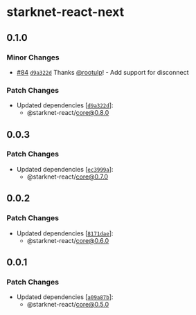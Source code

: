 # starknet-react-next

## 0.1.0

### Minor Changes

- [#84](https://github.com/apibara/starknet-react/pull/84) [`d9a322d`](https://github.com/apibara/starknet-react/commit/d9a322d360e1213a5b02917c6a2cda56a59cbbe7) Thanks [@rootulp](https://github.com/rootulp)! - Add support for disconnect

### Patch Changes

- Updated dependencies [[`d9a322d`](https://github.com/apibara/starknet-react/commit/d9a322d360e1213a5b02917c6a2cda56a59cbbe7)]:
  - @starknet-react/core@0.8.0

## 0.0.3

### Patch Changes

- Updated dependencies [[`ec3999a`](https://github.com/auclantis/starknet-react/commit/ec3999a2f50a788485d1453aa955a5a15c582298)]:
  - @starknet-react/core@0.7.0

## 0.0.2

### Patch Changes

- Updated dependencies [[`8171dae`](https://github.com/auclantis/starknet-react/commit/8171daecb58fc642627b96772a5c99e6b240d067)]:
  - @starknet-react/core@0.6.0

## 0.0.1

### Patch Changes

- Updated dependencies [[`a09a87b`](https://github.com/auclantis/starknet-react/commit/a09a87b87e1afddb23a766a5990903c599b5e603)]:
  - @starknet-react/core@0.5.0
